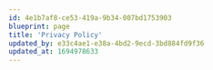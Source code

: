 ```yaml
---
id: 4e1b7af8-ce53-419a-9b34-007bd1753903
blueprint: page
title: 'Privacy Policy'
updated_by: e33c4ae1-e38a-4bd2-9ecd-3bd884fd9f36
updated_at: 1694978633
---
```

